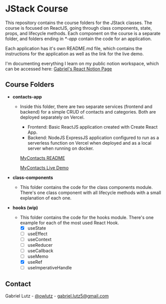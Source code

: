 # JStack Course

This repository contains the course folders for the JStack classes.
The course is focused on ReactJS, going through class components, state, props, and lifecycle methods.
Each component on the course is a separate folder, and folders ending in _\*-app_ contain the code for an application.

Each application has it's own README.md file, which contains the instructions for the application as well as the link for the live demo.

I'm documenting everything I learn on my public notion workspace, which can be accessed here:
[Gabriel's React Notion Page](https://www.notion.so/gelutz/React-f78ff0c05919480195b92db477049fcc)

## Course Folders

- **contacts-app**

  - Inside this folder, there are two separate services (frontend and backend) for a simple CRUD of contacts and categories. Both are deployed separately on Vercel.

    - Frontend: Basic ReactJS application created with Create React App.
    - Backend: NodeJS ExpressJS application configured to run as a serverless function on Vercel when deployed and as a local server when running on docker.

    [MyContacts README](https://github.com/gelutz/jstack-course/blob/main/contact-app/web/README.md)

    [MyContacts Live Demo](https://contacts-app.vercel.app/)

- **class-components**
  - This folder contains the code for the class components module. There's one class component with all lifecycle methods with a small explanation of each one.
- **hooks (wip)**
  - This folder contains the code for the hooks module. There's one example for each of the most used React Hook.
    - [x] useState
    - [ ] useEffect
    - [ ] useContext
    - [ ] useReducer
    - [ ] useCallback
    - [ ] useMemo
    - [x] useRef
    - [ ] useImperativeHandle

## Contact

Gabriel Lutz - [@owlutz](https://twitter.com/owlutz) - gabriel.lutz5@gmail.com
